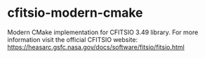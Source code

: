 # cfitsio-modern-cmake
Modern CMake implementation for CFITSIO 3.49 library. For more information visit the official CFITSIO website: https://heasarc.gsfc.nasa.gov/docs/software/fitsio/fitsio.html
